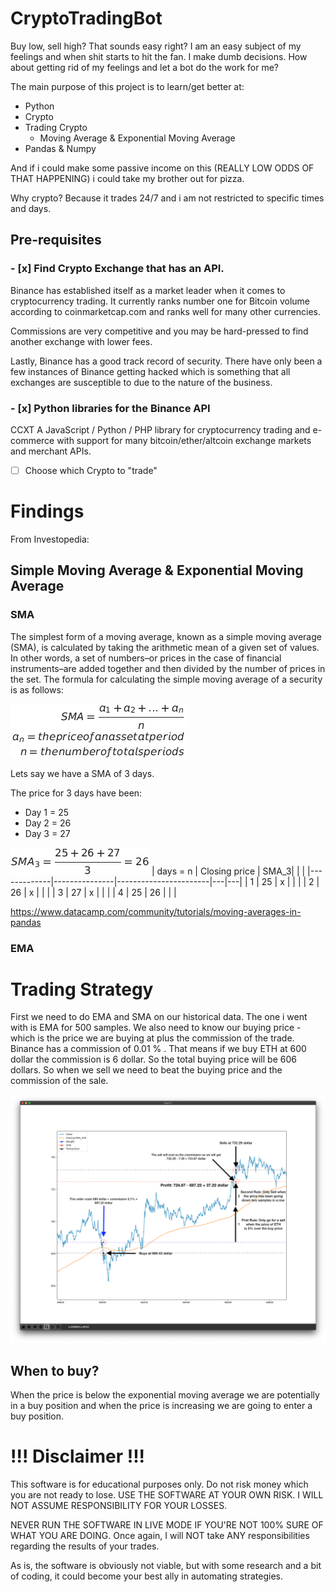 # CryptoTradingBot
Buy low, sell high? That sounds easy right? 
I am an easy subject of my feelings and when shit starts to hit the fan. I make dumb decisions. How about getting rid of my feelings and let a bot do the work for me? 

The main purpose of this project is to learn/get better at:
- Python
- Crypto
- Trading Crypto 
    - Moving Average & Exponential Moving Average
- Pandas & Numpy

And if i could make some passive income on this (REALLY LOW ODDS OF THAT HAPPENING) i could take my brother out for pizza. 

Why crypto? Because it trades 24/7 and i am not restricted to specific times and days. 
## Pre-requisites
### - [x] Find Crypto Exchange that has an API.

Binance has established itself as a market leader when it comes to cryptocurrency trading. It currently ranks number one for Bitcoin volume according to coinmarketcap.com and ranks well for many other currencies.

Commissions are very competitive and you may be hard-pressed to find another exchange with lower fees.

Lastly, Binance has a good track record of security. There have only been a few instances of Binance getting hacked which is something that all exchanges are susceptible to due to the nature of the business.

### - [x] Python libraries for the Binance API
CCXT A JavaScript / Python / PHP library for cryptocurrency trading and e-commerce with support for many bitcoin/ether/altcoin exchange markets and merchant APIs.

- [ ] Choose which Crypto to "trade"


# Findings
From Investopedia:
## Simple Moving Average & Exponential Moving Average

### SMA
The simplest form of a moving average, known as a simple moving average (SMA), is calculated by taking the arithmetic mean of a given set of values. In other words, a set of numbers–or prices in the case of financial instruments–are added together and then divided by the number of prices in the set. The formula for calculating the simple moving average of a security is as follows:

![SMA](/images/sma.png)

Lets say we have a SMA of 3 days. 

The price for 3 days have been:
- Day 1 = 25
- Day 2 = 26
- Day 3 = 27

![SMA](./images/sma_3.png)
| days = n  | Closing price | SMA_3|   |   |
|-------------|---------------|-----------------------|---|---|
| 1           | 25            | x                         |   |   |
| 2           | 26            | x                         |   |   |
| 3           | 27            | x                         |   |   |
| 4           | 25            | 26                       |   |   |

https://www.datacamp.com/community/tutorials/moving-averages-in-pandas

### EMA 

# Trading Strategy
First we need to do EMA and SMA on our historical data. The one i went with is EMA for 500 samples. We also need to know our buying price - which is the price we are buying at plus the commission of the trade. Binance has a commission of 0.01 % . That means if we buy ETH at 600 dollar the commission is 6 dollar. So the total buying price will be 606 dollars. So when we sell we need to beat the buying price and the commission of the sale.

![SMA](./images/buyAndSell1.png)
## When to buy?
 When the price is below the exponential moving average we are potentially in a buy position and when the price is increasing we are going to enter a buy position.
# !!! Disclaimer !!!

This software is for educational purposes only. Do not risk money which you are not ready to lose. USE THE SOFTWARE AT YOUR OWN RISK. I WILL NOT ASSUME RESPONSIBILITY FOR YOUR LOSSES.

NEVER RUN THE SOFTWARE IN LIVE MODE IF YOU'RE NOT 100% SURE OF WHAT YOU ARE DOING. Once again, I will NOT take ANY responsibilities regarding the results of your trades.

As is, the software is obviously not viable, but with some research and a bit of coding, it could become your best ally in automating strategies.
